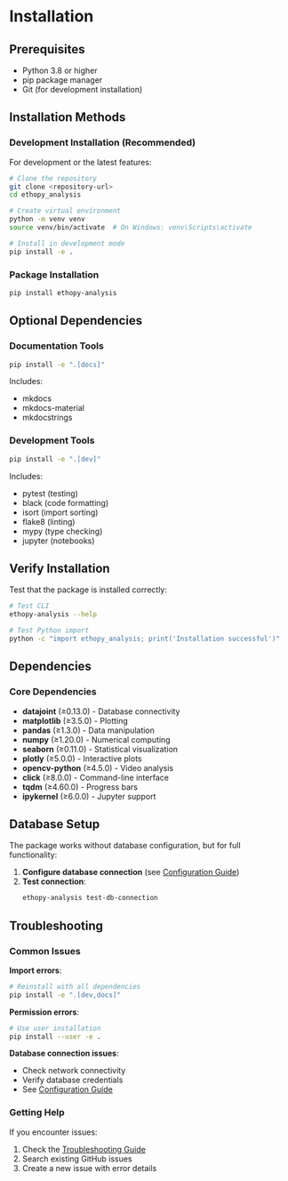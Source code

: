 # Installation

## Prerequisites

- Python 3.8 or higher
- pip package manager
- Git (for development installation)

## Installation Methods

### Development Installation (Recommended)

For development or the latest features:

```bash
# Clone the repository
git clone <repository-url>
cd ethopy_analysis

# Create virtual environment
python -m venv venv
source venv/bin/activate  # On Windows: venv\Scripts\activate

# Install in development mode
pip install -e .
```

### Package Installation

```bash
pip install ethopy-analysis
```

## Optional Dependencies

### Documentation Tools
```bash
pip install -e ".[docs]"
```

Includes:
- mkdocs
- mkdocs-material
- mkdocstrings

### Development Tools
```bash
pip install -e ".[dev]"
```

Includes:
- pytest (testing)
- black (code formatting)
- isort (import sorting)
- flake8 (linting)
- mypy (type checking)
- jupyter (notebooks)

## Verify Installation

Test that the package is installed correctly:

```bash
# Test CLI
ethopy-analysis --help

# Test Python import
python -c "import ethopy_analysis; print('Installation successful')"
```

## Dependencies

### Core Dependencies
- **datajoint** (≥0.13.0) - Database connectivity
- **matplotlib** (≥3.5.0) - Plotting
- **pandas** (≥1.3.0) - Data manipulation
- **numpy** (≥1.20.0) - Numerical computing
- **seaborn** (≥0.11.0) - Statistical visualization
- **plotly** (≥5.0.0) - Interactive plots
- **opencv-python** (≥4.5.0) - Video analysis
- **click** (≥8.0.0) - Command-line interface
- **tqdm** (≥4.60.0) - Progress bars
- **ipykernel** (≥6.0.0) - Jupyter support

## Database Setup

The package works without database configuration, but for full functionality:

1. **Configure database connection** (see [Configuration Guide](configuration.md))
2. **Test connection**:
   ```bash
   ethopy-analysis test-db-connection
   ```

## Troubleshooting

### Common Issues

**Import errors**:
```bash
# Reinstall with all dependencies
pip install -e ".[dev,docs]"
```

**Permission errors**:
```bash
# Use user installation
pip install --user -e .
```

**Database connection issues**:
- Check network connectivity
- Verify database credentials
- See [Configuration Guide](configuration.md)

### Getting Help

If you encounter issues:
1. Check the [Troubleshooting Guide](troubleshooting.md)
2. Search existing GitHub issues
3. Create a new issue with error details